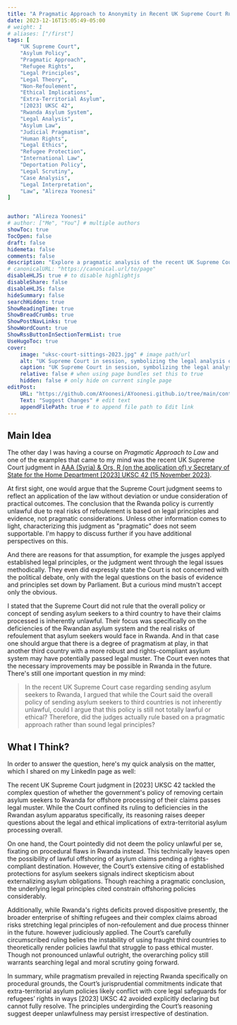 ```yaml
---
title: "A Pragmatic Approach to Anonymity in Recent UK Supreme Court Rulings"
date: 2023-12-16T15:05:49-05:00
# weight: 1
# aliases: ["/first"]
tags: [
    "UK Supreme Court",
    "Asylum Policy",
    "Pragmatic Approach",
    "Refugee Rights",
    "Legal Principles",
    "Legal Theory",
    "Non-Refoulement",
    "Ethical Implications",
    "Extra-Territorial Asylum",
    "[2023] UKSC 42",
    "Rwanda Asylum System",
    "Legal Analysis",
    "Asylum Law",
    "Judicial Pragmatism",
    "Human Rights",
    "Legal Ethics",
    "Refugee Protection",
    "International Law",
    "Deportation Policy",
    "Legal Scrutiny",
    "Case Analysis",
    "Legal Interpretation",
    "Law", "Alireza Yoonesi"
]


author: "Alireza Yoonesi"
# author: ["Me", "You"] # multiple authors
showToc: true
TocOpen: false
draft: false
hidemeta: false
comments: false
description: "Explore a pragmatic analysis of the recent UK Supreme Court ruling ([2023] UKSC 42) on asylum seekers and the offshore processing policy. Delve into the legal principles, ethical implications, and the court's consideration of the Rwandan asylum system. Discover the nuanced perspective on the law's application, procedural flaws, and the potential challenges of extra-territorial asylum policies. Join the discussion on the delicate balance between legality and ethics in the context of refugee rights and the evolving landscape of asylum law."
# canonicalURL: "https://canonical.url/to/page"
disableHLJS: true # to disable highlightjs
disableShare: false
disableHLJS: false
hideSummary: false
searchHidden: true
ShowReadingTime: true
ShowBreadCrumbs: true
ShowPostNavLinks: true
ShowWordCount: true
ShowRssButtonInSectionTermList: true
UseHugoToc: true
cover:
    image: "uksc-court-sittings-2023.jpg" # image path/url
    alt: "UK Supreme Court in session, symbolizing the legal analysis of asylum policies. Explore the nuanced ruling in [2023] UKSC 42, addressing the pragmatic approach and ethical considerations in offshore asylum processing." # alt text
    caption: "UK Supreme Court in session, symbolizing the legal analysis of asylum policies. Explore the nuanced ruling in [2023] UKSC 42, addressing the pragmatic approach and ethical considerations in offshore asylum processing." # display caption under cover
    relative: false # when using page bundles set this to true
    hidden: false # only hide on current single page
editPost:
    URL: "https://github.com/AYoonesi/AYoonesi.github.io/tree/main/content"
    Text: "Suggest Changes" # edit text
    appendFilePath: true # to append file path to Edit link
---
```


## Main Idea

The other day I was having a course on *Pragmatic Approach to Law* and one of the examples that came to my mind was the recent UK Supreme Court judgment in [AAA (Syria) & Ors, R (on the application of) v Secretary of State for the Home Department [2023] UKSC 42 (15 November 2023)](https://www.bailii.org/uk/cases/UKSC/2023/42.html).

At first sight, one would argue that the Supreme Court judgment seems to reflect an application of the law without deviation or undue consideration of practical outcomes. The conclusion that the Rwanda policy is currently unlawful due to real risks of refoulement is based on legal principles and evidence, not pragmatic considerations. Unless other information comes to light, characterizing this judgment as "pragmatic" does not seem supportable. I'm happy to discuss further if you have additional perspectives on this.

And there are reasons for that assumption, for example the jusges applyed established legal principles, or the judgment went through the legal issues methodically. They even did expressly state the Court is not concerned with the political debate, only with the legal questions on the basis of evidence and principles set down by Parliament. But a curious mind mustn't accept only the obvious.

I stated that the Supreme Court did not rule that the overall policy or concept of sending asylum seekers to a third country to have their claims processed is inherently unlawful. Their focus was specifically on the deficiencies of the Rwandan asylum system and the real risks of refoulement that asylum seekers would face in Rwanda. And in that case one should argue that there is a degree of pragmatism at play, in that another third country with a more robust and rights-compliant asylum system may have potentially passed legal muster. The Court even notes that the necessary improvements may be possible in Rwanda in the future. There's still one important question in my mind:

> In the recent UK Supreme Court case regarding sending asylum seekers to Rwanda, I argued that while the Court said the overall policy of sending asylum seekers to third countries is not inherently unlawful, could I argue that this policy is still not totally lawful or ethical? Therefore, did the judges actually rule based on a pragmatic approach rather than sound legal principles?

## What I Think?

In order to answer the question, here's my quick analysis on the matter, which I shared on my LinkedIn page as well:

The recent UK Supreme Court judgment in [2023] UKSC 42 tackled the complex question of whether the government's policy of removing certain asylum seekers to Rwanda for offshore processing of their claims passes legal muster. While the Court confined its ruling to deficiencies in the Rwandan asylum apparatus specifically, its reasoning raises deeper questions about the legal and ethical implications of extra-territorial asylum processing overall.

On one hand, the Court pointedly did not deem the policy unlawful per se, fixating on procedural flaws in Rwanda instead. This technically leaves open the possibility of lawful offshoring of asylum claims pending a rights-compliant destination. However, the Court’s extensive citing of established protections for asylum seekers signals indirect skepticism about externalizing asylum obligations. Though reaching a pragmatic conclusion, the underlying legal principles cited constrain offshoring policies considerably.

Additionally, while Rwanda's rights deficits proved dispositive presently, the broader enterprise of shifting refugees and their complex claims abroad risks stretching legal principles of non-refoulement and due process thinner in the future. however judiciously applied. The Court’s carefully circumscribed ruling belies the instability of using fraught third countries to theoretically render policies lawful that struggle to pass ethical muster. Though not pronounced unlawful outright, the overarching policy still warrants searching legal and moral scrutiny going forward.

In summary, while pragmatism prevailed in rejecting Rwanda specifically on procedural grounds, the Court’s jurisprudential commitments indicate that extra-territorial asylum policies likely conflict with core legal safeguards for refugees’ rights in ways [2023] UKSC 42 avoided explicitly declaring but cannot fully resolve. The principles undergirding the Court’s reasoning suggest deeper unlawfulness may persist irrespective of destination.